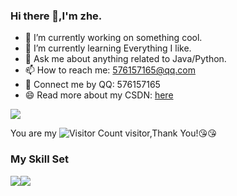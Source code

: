 ### Hi there 👋,I'm zhe.

- 🔭 I’m currently working on something cool.
- 🌱 I’m currently learning Everything I like.
- 💬 Ask me about anything related to Java/Python.
- 📫 How to reach me: 576157165@qq.com
- :iphone: Connect me by QQ: 576157165
- 😄 Read more about my CSDN: [here](https://blog.csdn.net/qq_28816581?spm=1000.2115.3001.5343)

![](https://github-readme-stats.vercel.app/api?username=AidenX0704&show_icons=true&theme=transparent)

You are my ![Visitor Count](https://profile-counter.glitch.me/AidenX0704/count.svg) visitor,Thank You!:kissing_heart::kissing_heart:

### My Skill Set

![](https://img.shields.io/badge/Java-ED8B00?style=for-the-badge&logo=openjdk&logoColor=white)![](https://img.shields.io/badge/Python-3776AB?style=for-the-badge&logo=python&logoColor=white)

